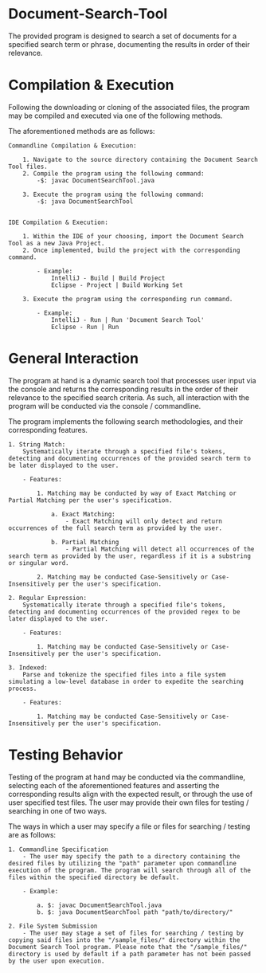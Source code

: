 # Document-Search-Tool
The provided program is designed to search a set of documents for a specified search term or phrase, documenting the results in order of their relevance.

# Compilation & Execution
Following the downloading or cloning of the associated files, the program may be compiled and executed via one of the following methods.

The aforementioned methods are as follows:

    Commandline Compilation & Execution:
    
        1. Navigate to the source directory containing the Document Search Tool files.
        2. Compile the program using the following command:
            -$: javac DocumentSearchTool.java
            
        3. Execute the program using the following command:
            -$: java DocumentSearchTool
            
    
    IDE Compilation & Execution:
    
        1. Within the IDE of your choosing, import the Document Search Tool as a new Java Project.
        2. Once implemented, build the project with the corresponding command.
        
            - Example:
                IntelliJ - Build | Build Project
                Eclipse - Project | Build Working Set
                
        3. Execute the program using the corresponding run command.
        
            - Example:
                IntelliJ - Run | Run 'Document Search Tool'
                Eclipse - Run | Run
                
                
# General Interaction
The program at hand is a dynamic search tool that processes user input via the console and returns the corresponding results in the order of their relevance to the specified search criteria. As such, all interaction with the program will be conducted via the console / commandline.

The program implements the following search methodologies, and their corresponding features.

    1. String Match:
        Systematically iterate through a specified file's tokens, detecting and documenting occurrences of the provided search term to be later displayed to the user.
        
        - Features:
            
            1. Matching may be conducted by way of Exact Matching or Partial Matching per the user's specification.
            
                a. Exact Matching:
                    - Exact Matching will only detect and return occurrences of the full search term as provided by the user.
                    
                b. Partial Matching
                    - Partial Matching will detect all occurrences of the search term as provided by the user, regardless if it is a substring or singular word.
                    
            2. Matching may be conducted Case-Sensitively or Case-Insensitively per the user's specification.
            
    2. Regular Expression:
        Systematically iterate through a specified file's tokens, detecting and documenting occurrences of the provided regex to be later displayed to the user.
        
        - Features:
                    
            1. Matching may be conducted Case-Sensitively or Case-Insensitively per the user's specification.
            
    3. Indexed:
        Parse and tokenize the specified files into a file system simulating a low-level database in order to expedite the searching process. 
        
        - Features:
                    
            1. Matching may be conducted Case-Sensitively or Case-Insensitively per the user's specification.
            

# Testing Behavior
Testing of the program at hand may be conducted via the commandline, selecting each of the aforementioned features and asserting the corresponding results align with the expected result, or through the use of user specified test files. The user may provide their own files for testing / searching in one of two ways.

The ways in which a user may specify a file or files for searching / testing are as follows:

    1. Commandline Specification
        - The user may specify the path to a directory containing the desired files by utilizing the "path" parameter upon commandline execution of the program. The program will search through all of the files within the specified directory be default.
        
        - Example:
        
            a. $: javac DocumentSearchTool.java
            b. $: java DocumentSearchTool path "path/to/directory/"
            
    2. File System Submission
        - The user may stage a set of files for searching / testing by copying said files into the "/sample_files/" directory within the Document Search Tool program. Please note that the "/sample_files/" directory is used by default if a path parameter has not been passed by the user upon execution.
            
